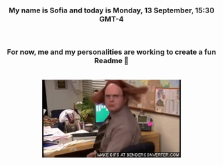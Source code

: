 


<div align="center">
<h3 >My name is Sofia and today is Monday, 13 September, 15:30 GMT-4</h3><br>
<h3 >For now, me and my personalities are working to create a fun Readme 👋
</h3><br>
<img src='img/dwight.gif' alt='working...'/>
</div>
